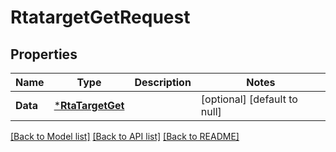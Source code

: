 # RtatargetGetRequest

## Properties
Name | Type | Description | Notes
------------ | ------------- | ------------- | -------------
**Data** | [***RtaTargetGet**](rta_target_get.md) |  | [optional] [default to null]

[[Back to Model list]](../README.md#documentation-for-models) [[Back to API list]](../README.md#documentation-for-api-endpoints) [[Back to README]](../README.md)


